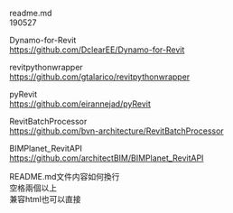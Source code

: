 readme.md  
190527  

Dynamo-for-Revit  
https://github.com/DclearEE/Dynamo-for-Revit  

revitpythonwrapper  
https://github.com/gtalarico/revitpythonwrapper

pyRevit  
https://github.com/eirannejad/pyRevit  

RevitBatchProcessor  
https://github.com/bvn-architecture/RevitBatchProcessor  

BIMPlanet_RevitAPI  
https://github.com/architectBIM/BIMPlanet_RevitAPI 

README.md文件内容如何換行  
空格兩個以上  
兼容html也可以直接</br>
